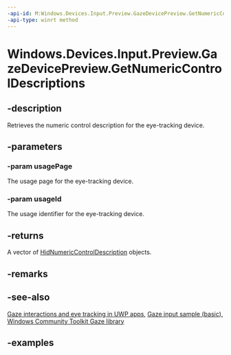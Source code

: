 ```yaml
---
-api-id: M:Windows.Devices.Input.Preview.GazeDevicePreview.GetNumericControlDescriptions(System.UInt16,System.UInt16)
-api-type: winrt method
---
```


<!-- Method syntax.
public IVectorView<HidNumericControlDescription> GazeDevicePreview.GetNumericControlDescriptions(UInt16 usagePage, UInt16 usageId)
-->

# Windows.Devices.Input.Preview.GazeDevicePreview.GetNumericControlDescriptions

## -description

Retrieves the numeric control description for the eye-tracking device.

## -parameters

### -param usagePage

The usage page for the eye-tracking device.

### -param usageId

The usage identifier for the eye-tracking device.

## -returns

A vector of [HidNumericControlDescription](../windows.devices.humaninterfacedevice/hidnumericcontroldescription.md) objects.

## -remarks

## -see-also

[Gaze interactions and eye tracking in UWP apps](/windows/uwp/design/input/gaze-interactions), [Gaze input sample (basic)](https://github.com/MicrosoftDocs/windows-topic-specific-samples/archive/uwp-gazeinput-basic.zip), [Windows Community Toolkit Gaze library](/windows/uwpcommunitytoolkit/gaze/gazeinteractionlibrary)

## -examples
